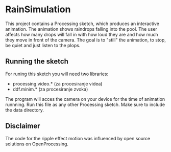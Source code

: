 # RainSimulation
This project contains a Processing sketch, which produces an interactive animation. The animation shows raindrops falling into the pool. The user affects how many drops will fall in with how loud they are and how much they move in front of the camera. The goal is to "still" the animation, to stop, be quiet and just listen to the plops. 

## Running the sketch 
For runing this sketch you will need two libraries: 
- processing.video.* (za procesiranje videa)
- ddf.minim.* (za procesiranje zvoka)

The program will acces the camera on your device for the time of animation runnning. Run this file as any other Processing sketch. 
Make sure to include the data directory.

## Disclaimer
The code for the ripple effect motion was influenced by open source solutions on OpenProcessing. 
